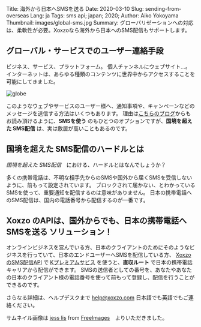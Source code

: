 Title: 海外から日本へSMSを送る
Date: 2020-03-10
Slug: sending-from-overseas
Lang: ja
Tags: sms api; japan; 2020; 
Author: Aiko Yokoyama
Thumbnail: images/global-sms.jpg
Summary: グローバリゼーションへの対応は、柔軟性が必要。Xoxzoなら海外から日本へのSMS配信もサポートします。


## グローバル・サービスでのユーザー連絡手段

ビジネス、サービス、プラットフォーム。
個人チャンネルにウェブサイト…。
インターネットは、あらゆる種類のコンテンツに世界中からアクセスすることを可能にしてきました。

![globe](/images/global-sms.jpg)

このようなウェブやサービスのユーザー様へ、通知事項や、キャンペーンなどのメッセージを送信する方法はいくつもあります。
理由は[こちらのブログ](https://blog.xoxzo.com/ja/2018/04/06/why-adopt-sms/)からもお読み頂けるように、**SMSを使う** のもひとつのオプションですが、**国境を超えた SMS配信** は、実は敷居が高いこともあるのです。

## 国境を超えた SMS配信のハードルとは

_国境を超えた SMS配信_　における、ハードルとはなんでしょうか？

多くの携帯電話は、不明な相手先からのSMSや国外から届くSMSを受信しないように、前もって設定されています。
ブロックされて届かない、とわかっているSMSを使って、重要通知を配信するのは意味がありません。
日本の携帯電話へのSMS配信は、国内の電話番号から配信するのが一番です。

## Xoxzo のAPIは、国外からでも、日本の携帯電話へSMSを送る ソリューション！

オンラインビジネスを営んでいる方、日本のクライアントのためにそのようなビジネスを行っていて、日本のエンドユーザーへSMSを配信している方、
 [XoxzoのSMS配信API](https://www.xoxzo.com/ja/) で [Kプレミアムサビス](https://help.xoxzo.com/ja/xoxzo-cloud-telephony/articles/the-k-premium-service/) を使うと、**直収ルート** で日本の携帯電話キャリアから配信ができます。
SMSの送信者としての番号を、あなたやあなたの日本のクライアント様の電話番号を使って前もって登録し、配信を行うことができるのです。

さらなる詳細は、ヘルプデスクまで help@xoxzo.com 日本語でも英語でもご連絡ください。

サムネイル画像は <a href="https://www.freeimages.com/photographer/jeinny-46342">jess lis</a> from <a href="https://freeimages.com/">FreeImages</a>　よりいただきました。
